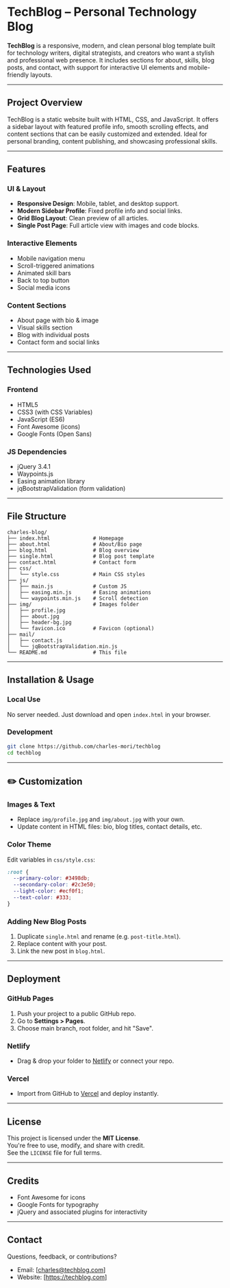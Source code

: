 
# TechBlog – Personal Technology Blog

**TechBlog** is a responsive, modern, and clean personal blog template built for technology writers, digital strategists, and creators who want a stylish and professional web presence. It includes sections for about, skills, blog posts, and contact, with support for interactive UI elements and mobile-friendly layouts.

---

## Project Overview

TechBlog is a static website built with HTML, CSS, and JavaScript. It offers a sidebar layout with featured profile info, smooth scrolling effects, and content sections that can be easily customized and extended. Ideal for personal branding, content publishing, and showcasing professional skills.

---

## Features

### UI & Layout
- **Responsive Design**: Mobile, tablet, and desktop support.
- **Modern Sidebar Profile**: Fixed profile info and social links.
- **Grid Blog Layout**: Clean preview of all articles.
- **Single Post Page**: Full article view with images and code blocks.

### Interactive Elements
- Mobile navigation menu
- Scroll-triggered animations
- Animated skill bars
- Back to top button
- Social media icons

### Content Sections
- About page with bio & image
- Visual skills section
- Blog with individual posts
- Contact form and social links

---

## Technologies Used

### Frontend
- HTML5
- CSS3 (with CSS Variables)
- JavaScript (ES6)
- Font Awesome (icons)
- Google Fonts (Open Sans)

### JS Dependencies
- jQuery 3.4.1
- Waypoints.js
- Easing animation library
- jqBootstrapValidation (form validation)

---

## File Structure

```
charles-blog/
├── index.html              # Homepage
├── about.html              # About/Bio page
├── blog.html               # Blog overview
├── single.html             # Blog post template
├── contact.html            # Contact form
├── css/
│   └── style.css           # Main CSS styles
├── js/
│   ├── main.js             # Custom JS
│   ├── easing.min.js       # Easing animations
│   └── waypoints.min.js    # Scroll detection
├── img/                    # Images folder
│   ├── profile.jpg
│   ├── about.jpg
│   ├── header-bg.jpg
│   └── favicon.ico         # Favicon (optional)
├── mail/
│   ├── contact.js
│   └── jqBootstrapValidation.min.js
└── README.md               # This file
```

---

## Installation & Usage

### Local Use
No server needed. Just download and open `index.html` in your browser.

### Development
```bash
git clone https://github.com/charles-mori/techblog
cd techblog
```

---

## ✏️ Customization

### Images & Text
- Replace `img/profile.jpg` and `img/about.jpg` with your own.
- Update content in HTML files: bio, blog titles, contact details, etc.

### Color Theme
Edit variables in `css/style.css`:
```css
:root {
  --primary-color: #3498db;
  --secondary-color: #2c3e50;
  --light-color: #ecf0f1;
  --text-color: #333;
}
```

### Adding New Blog Posts
1. Duplicate `single.html` and rename (e.g. `post-title.html`).
2. Replace content with your post.
3. Link the new post in `blog.html`.

---

## Deployment

### GitHub Pages
1. Push your project to a public GitHub repo.
2. Go to **Settings > Pages**.
3. Choose main branch, root folder, and hit "Save".

### Netlify
- Drag & drop your folder to [Netlify](https://netlify.com) or connect your repo.

### Vercel
- Import from GitHub to [Vercel](https://vercel.com) and deploy instantly.

---

## License

This project is licensed under the **MIT License**.  
You're free to use, modify, and share with credit.  
See the `LICENSE` file for full terms.

---

## Credits
- Font Awesome for icons
- Google Fonts for typography
- jQuery and associated plugins for interactivity

---

## Contact

Questions, feedback, or contributions?

- Email: [charles@techblog.com]
- Website: [https://techblog.com]
